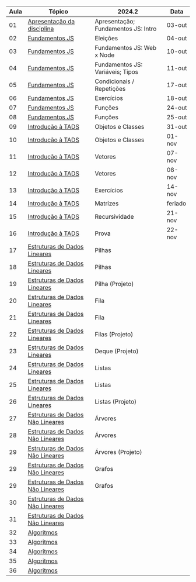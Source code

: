 | Aula | Tópico                                                              | 2024.2 | Data
|------|---------------------------------------------------------------------|---------------------------|-------
| 01   |  [Apresentação da disciplina ](./README.md)                         | Apresentação; Fundamentos JS: Intro | 03-out
| 02   |  [Fundamentos JS](./01-fundamentos-js/)                             | Eleições                            | 04-out
| 03   |  [Fundamentos JS](./01-fundamentos-js/02-web-node/)                 | Fundamentos JS: Web x Node          | 10-out
| 04   |  [Fundamentos JS](./01-fundamentos-js/03-variaveis-operadores/)     | Fundamentos JS: Variáveis; Tipos    | 11-out
| 05   |  [Fundamentos JS](./01-fundamentos-js/04-tipos/)                    | Condicionais / Repetições           | 17-out
| 06   |  [Fundamentos JS](./01-fundamentos-js/05-condicionais/)             | Exercícios                          | 18-out
| 07   |  [Fundamentos JS](./01-fundamentos-js/06-repeticoes/)               | Funções                              | 24-out
| 08   |  [Fundamentos JS](./01-fundamentos-js/07-funcoes/)                  | Funções                              | 25-out
| 09   |  [Introdução à TADS ](./02-intro-tads/01-tads/)                     | Objetos e Classes                    | 31-out
| 10   |  [Introdução à TADS  ](./02-intro-tads/02-classes-objetos/)         | Objetos e Classes                    | 01-nov
| 11   |  [Introdução à TADS ](./02-intro-tads/03-vetores/)                  | Vetores                              | 07-nov
| 12   |  [Introdução à TADS](./02-intro-tads/03-vetores/)                   | Vetores                              | 08-nov
| 13   |  [Introdução à TADS](./02-intro-tads/04-matrizes/)                  | Exercícios                           | 14-nov
| 14   |  [Introdução à TADS](./02-intro-tads/05-recursividade/)             | Matrizes                             | feriado
| 15   |  [Introdução à TADS](./02-intro-tads/05-recursividade/)             | Recursividade                        | 21-nov
| 16   |  [Introdução à TADS](./02-intro-tads/04-matrizes/)                  | Prova                                | 22-nov
| 17   |  [Estruturas de Dados Lineares](./03-estruturas-lineares/01-pilhas/)  | Pilhas                             |
| 18   |  [Estruturas de Dados Lineares](./03-estruturas-lineares/01-pilhas/)  | Pilhas                             |
| 19   |  [Estruturas de Dados Lineares](./03-estruturas-lineares/01-pilhas/)  | Pilha (Projeto)                    |
| 20   |  [Estruturas de Dados Lineares](./03-estruturas-lineares/02-filas/)   | Fila|
| 21   |  [Estruturas de Dados Lineares](./03-estruturas-lineares/02-filas/)   | Fila|
| 22   |  [Estruturas de Dados Lineares](./03-estruturas-lineares/02-filas/)   | Filas (Projeto)|
| 23   |  [Estruturas de Dados Lineares](./03-estruturas-lineares/03-deques/)  | Deque (Projeto)|
| 24   |  [Estruturas de Dados Lineares](./03-estruturas-lineares/03-listas/)  | Listas|
| 25   |  [Estruturas de Dados Lineares](./03-estruturas-lineares/03-listas/)  | Listas|
| 26   |  [Estruturas de Dados Lineares](./03-estruturas-lineares/03-listas/)  | Listas (Projeto)|
| 27   |  [Estruturas de Dados Não Lineares](./04-estruturas-nao-lineares/01-arvores/)   | Árvores|
| 28   |  [Estruturas de Dados Não Lineares](./04-estruturas-nao-lineares/01-arvores/)   | Árvores|
| 29   |  [Estruturas de Dados Não Lineares](./04-estruturas-nao-lineares/01-arvores/)   | Árvores (Projeto)|
| 29   |  [Estruturas de Dados Não Lineares](./04-estruturas-nao-lineares/02-grafos/)    | Grafos|
| 29   |  [Estruturas de Dados Não Lineares](./04-estruturas-nao-lineares/02-grafos/)    | Grafos|
| 30   |  [Estruturas de Dados Não Lineares](./04-estruturas-nao-lineares/03-tabelas/)   |  |
| 31   |  [Estruturas de Dados Não Lineares](./04-estruturas-nao-lineares/03-tabelas/)   |  |
| 32   |  [Algoritmos](./05-algorimos/)                                |  |
| 33   |  [Algoritmos](./05-algorimos/)                                |  |
| 34   |  [Algoritmos](./05-algorimos/)                                |  |
| 35   |  [Algoritmos](./05-algorimos/)                                |  |
| 36   |  [Algoritmos](./05-algorimos/)                                | |
